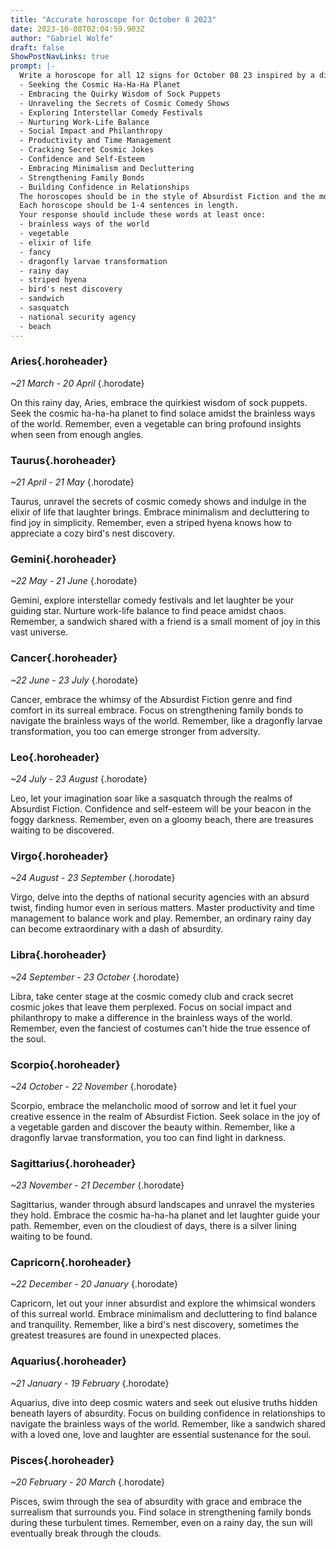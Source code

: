 ```yaml
---
title: "Accurate horoscope for October 8 2023"
date: 2023-10-08T02:04:59.903Z
author: "Gabriel Wolfe"
draft: false
ShowPostNavLinks: true
prompt: |-
  Write a horoscope for all 12 signs for October 08 23 inspired by a different focus for each. Ensure you do not include the focus in the response:
  - Seeking the Cosmic Ha-Ha-Ha Planet
  - Embracing the Quirky Wisdom of Sock Puppets
  - Unraveling the Secrets of Cosmic Comedy Shows
  - Exploring Interstellar Comedy Festivals
  - Nurturing Work-Life Balance
  - Social Impact and Philanthropy
  - Productivity and Time Management
  - Cracking Secret Cosmic Jokes
  - Confidence and Self-Esteem
  - Embracing Minimalism and Decluttering
  - Strengthening Family Bonds
  - Building Confidence in Relationships
  The horoscopes should be in the style of Absurdist Fiction and the mood of sorrow
  Each horoscope should be 1-4 sentences in length.
  Your response should include these words at least once:
  - brainless ways of the world
  - vegetable
  - elixir of life
  - fancy
  - dragonfly larvae transformation
  - rainy day
  - striped hyena
  - bird's nest discovery
  - sandwich
  - sasquatch
  - national security agency
  - beach
---
```


### Aries{.horoheader}

*~21 March - 20 April*
{.horodate}

On this rainy day, Aries, embrace the quirkiest wisdom of sock puppets. Seek the cosmic ha-ha-ha planet to find solace amidst the brainless ways of the world. Remember, even a vegetable can bring profound insights when seen from enough angles.


### Taurus{.horoheader}

*~21 April - 21 May*
{.horodate}

Taurus, unravel the secrets of cosmic comedy shows and indulge in the elixir of life that laughter brings. Embrace minimalism and decluttering to find joy in simplicity. Remember, even a striped hyena knows how to appreciate a cozy bird's nest discovery.


### Gemini{.horoheader}

*~22 May - 21 June*
{.horodate}

Gemini, explore interstellar comedy festivals and let laughter be your guiding star. Nurture work-life balance to find peace amidst chaos. Remember, a sandwich shared with a friend is a small moment of joy in this vast universe.


### Cancer{.horoheader}

*~22 June - 23 July*
{.horodate}

Cancer, embrace the whimsy of the Absurdist Fiction genre and find comfort in its surreal embrace. Focus on strengthening family bonds to navigate the brainless ways of the world. Remember, like a dragonfly larvae transformation, you too can emerge stronger from adversity.


### Leo{.horoheader}

*~24 July - 23 August*
{.horodate}

Leo, let your imagination soar like a sasquatch through the realms of Absurdist Fiction. Confidence and self-esteem will be your beacon in the foggy darkness. Remember, even on a gloomy beach, there are treasures waiting to be discovered.


### Virgo{.horoheader}

*~24 August - 23 September*
{.horodate}

Virgo, delve into the depths of national security agencies with an absurd twist, finding humor even in serious matters. Master productivity and time management to balance work and play. Remember, an ordinary rainy day can become extraordinary with a dash of absurdity.


### Libra{.horoheader}

*~24 September - 23 October*
{.horodate}

Libra, take center stage at the cosmic comedy club and crack secret cosmic jokes that leave them perplexed. Focus on social impact and philanthropy to make a difference in the brainless ways of the world. Remember, even the fanciest of costumes can't hide the true essence of the soul.


### Scorpio{.horoheader}

*~24 October - 22 November*
{.horodate}

Scorpio, embrace the melancholic mood of sorrow and let it fuel your creative essence in the realm of Absurdist Fiction. Seek solace in the joy of a vegetable garden and discover the beauty within. Remember, like a dragonfly larvae transformation, you too can find light in darkness.


### Sagittarius{.horoheader}

*~23 November - 21 December*
{.horodate}

Sagittarius, wander through absurd landscapes and unravel the mysteries they hold. Embrace the cosmic ha-ha-ha planet and let laughter guide your path. Remember, even on the cloudiest of days, there is a silver lining waiting to be found.


### Capricorn{.horoheader}

*~22 December - 20 January*
{.horodate}

Capricorn, let out your inner absurdist and explore the whimsical wonders of this surreal world. Embrace minimalism and decluttering to find balance and tranquility. Remember, like a bird's nest discovery, sometimes the greatest treasures are found in unexpected places.


### Aquarius{.horoheader}

*~21 January - 19 February*
{.horodate}

Aquarius, dive into deep cosmic waters and seek out elusive truths hidden beneath layers of absurdity. Focus on building confidence in relationships to navigate the brainless ways of the world. Remember, like a sandwich shared with a loved one, love and laughter are essential sustenance for the soul.


### Pisces{.horoheader}

*~20 February - 20 March*
{.horodate}

Pisces, swim through the sea of absurdity with grace and embrace the surrealism that surrounds you. Find solace in strengthening family bonds during these turbulent times. Remember, even on a rainy day, the sun will eventually break through the clouds.

